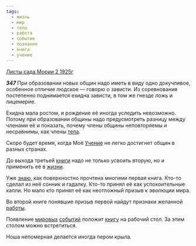 ```yaml
---
tags:
  - жизнь
  - мир
  - тело
  - работа
  - событие
  - познание
  - книга
  - учение
---
```


[Листы сада Мории 2 1925г](/agni/1925)

___347___
При образовании новых общин надо иметь в виду одно докучливое, особенное отличие людское — говорю о зависти. Из соревнования постепенно поднимается ехидна зависти, в том же гнезде ложь и лицемерие.   

Ехидна мала ростом, и рождение её иногда уследить невозможно. Потому при образовании общины надо предусмотреть разницу между членами её и показать, почему члены общины неповторяемы и несравнимы, как члены [тела](/tag/#тело).   

Скоро будет время, когда Моё [Учение](/tag/#учение) не легко достигнет общин в разных странах.   

До выхода третьей [книги](/tag/#книга) надо не только усвоить вторую, но и применить её в [жизни](/tag/#жизнь).   

Уже [знаю](/tag/#познание), как поверхностно прочтена многими первая книга. Кто-то сделал из неё сонник и гадалку. Кто-то принял её как успокоительные капли. Но мало кто принял её как неотложный призыв к эволюции мира.   

Во второй книге понявшие призыв первой найдут признаки желанной [работы](/tag/#работа).   

Появление [мировых](/tag/#мир) [событий](/tag/#событие) положит [книгу](/tag/#книга) на рабочий стол. За этим столом можно встретиться.   

Ноша непомерная делается иногда пером крыла.   

